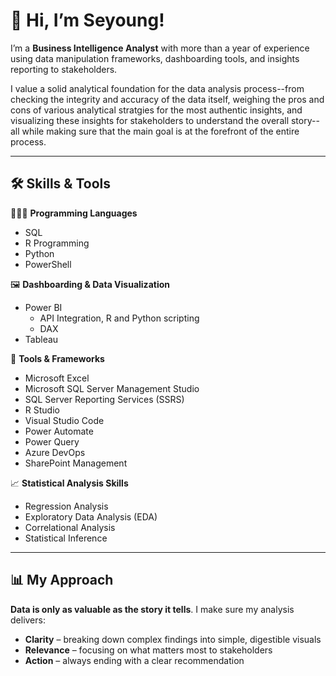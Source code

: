 # 👋 Hi, I’m Seyoung!

I’m a **Business Intelligence Analyst** with more than a year of experience using data manipulation frameworks, dashboarding tools, and insights reporting to stakeholders.

I value a solid analytical foundation for the data analysis process--from checking the integrity and accuracy of the data itself, weighing the pros and cons of various analytical stratgies for the most authentic insights, and visualizing these insights for stakeholders to understand the overall story-- all while making sure that the main goal is at the forefront of the entire process.

---

## 🛠 Skills & Tools  

👩🏻‍💻 **Programming Languages**  
- SQL 
- R Programming  
- Python  
- PowerShell

🖼️ **Dashboarding & Data Visualization**  
- Power BI
  - API Integration, R and Python scripting
  - DAX
- Tableau

📝 **Tools & Frameworks**  
- Microsoft Excel
- Microsoft SQL Server Management Studio
- SQL Server Reporting Services (SSRS)  
- R Studio
- Visual Studio Code  
- Power Automate
- Power Query  
- Azure DevOps  
- SharePoint Management  

📈 **Statistical Analysis Skills**  
- Regression Analysis  
- Exploratory Data Analysis (EDA)  
- Correlational Analysis  
- Statistical Inference  

---

## 📊 My Approach  
**Data is only as valuable as the story it tells**. I make sure my analysis delivers:
- **Clarity** – breaking down complex findings into simple, digestible visuals  
- **Relevance** – focusing on what matters most to stakeholders  
- **Action** – always ending with a clear recommendation  


